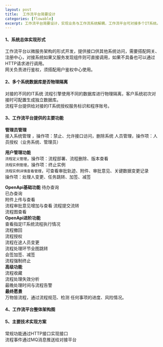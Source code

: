 ```yaml
---
layout: post
title:  工作流平台简要设计
categories: [flowable]
excerpt: 工作流平台简要设计，实现业务与工作流系统解耦，工作流平台可对接多个IT系统。
---
```

#### 1、系统总体实现形式
工作流平台以微服务架构的形式开发，提供接口供其他系统访问，需要搭配网关、注册中心，对接系统如果又服务发现组件则可直接调用，如果不具备也可以通过HTTP请求进行调用。  
网关负责进行鉴权，须搭配用户鉴权中心使用。

#### 2、多个系统数据库是否物理隔离
对接的不同的IT系统 流程引擎使用不同的数据库进行物理隔离，客户系统初次对接时可配置生成独立数据库。  
流程平台提供给对接的IT系统授权服务标识和程序账号。

#### 3、工作流平台提供的主要功能
**管理员管理**  
接入系统管理 ，操作项：禁止、允许接口访问，删除系统
人员管理，操作项：人员授权（业务系统、管理员）

**用户管理功能**  
`流程定义管理`，操作项：流程部署、流程删除、版本查看  
`流程实例管理`，操作项：终止实例  
`流程实例详情查看管理`，可查看审批轨迹、附件、审批意见、关键数据变更记录  
操作项：处理人变更、任务跳转、加签、减签  


**OpenApi基础功能**
待办查询  
已办查询  
附件上传与查看  
流程审批意见增加与查看
流程提交流转  
流程图查看   
**OpenApi进阶功能**  
查看指定IT系统流程执行情况  
流程撤回  
流程授权  
流程在途人员变更  
流程处理环节全图跳转  
会签加签、减签  
流程强制终止  
**高级功能**  
流程收藏  
流程处理失效分析  
最晚处理时间与流程告警   
**最终愿景**  
万物皆流程，通过流程规范、检测 任何事项的进度、风险情况。  




#### 4、工作流平台整体架构图


#### 5、主要技术实现方案
常规功能通过HTTP接口实现接口  
流程事件通过MQ消息推送给对接平台
